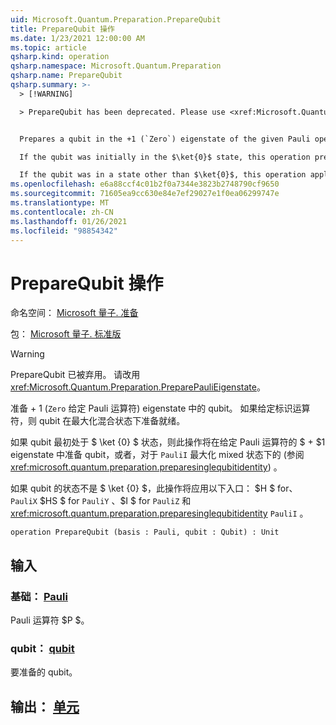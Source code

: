 ```yaml
---
uid: Microsoft.Quantum.Preparation.PrepareQubit
title: PrepareQubit 操作
ms.date: 1/23/2021 12:00:00 AM
ms.topic: article
qsharp.kind: operation
qsharp.namespace: Microsoft.Quantum.Preparation
qsharp.name: PrepareQubit
qsharp.summary: >-
  > [!WARNING]

  > PrepareQubit has been deprecated. Please use <xref:Microsoft.Quantum.Preparation.PreparePauliEigenstate> instead.


  Prepares a qubit in the +1 (`Zero`) eigenstate of the given Pauli operator. If the identity operator is given, then the qubit is prepared in the maximally mixed state.

  If the qubit was initially in the $\ket{0}$ state, this operation prepares the qubit in the $+1$ eigenstate of a given Pauli operator, or, for `PauliI`, in the maximally mixed state instead (see <xref:microsoft.quantum.preparation.preparesinglequbitidentity>).

  If the qubit was in a state other than $\ket{0}$, this operation applies the following gates: $H$ for `PauliX`, $HS$ for `PauliY`, $I$ for `PauliZ` and <xref:microsoft.quantum.preparation.preparesinglequbitidentity> for `PauliI`.
ms.openlocfilehash: e6a88ccf4c01b2f0a7344e3823b2748790cf9650
ms.sourcegitcommit: 71605ea9cc630e84e7ef29027e1f0ea06299747e
ms.translationtype: MT
ms.contentlocale: zh-CN
ms.lasthandoff: 01/26/2021
ms.locfileid: "98854342"
---
```

# <a name="preparequbit-operation"></a>PrepareQubit 操作

命名空间： [Microsoft 量子. 准备](xref:Microsoft.Quantum.Preparation)

包： [Microsoft 量子. 标准版](https://nuget.org/packages/Microsoft.Quantum.Standard)


> [!WARNING]
> PrepareQubit 已被弃用。 请改用 <xref:Microsoft.Quantum.Preparation.PreparePauliEigenstate>。

准备 + 1 (`Zero` 给定 Pauli 运算符) eigenstate 中的 qubit。
如果给定标识运算符，则 qubit 在最大化混合状态下准备就绪。

如果 qubit 最初处于 $ \ket {0} $ 状态，则此操作将在给定 Pauli 运算符的 $ + $1 eigenstate 中准备 qubit，或者，对于 `PauliI` 最大化 mixed 状态下的 (参阅 <xref:microsoft.quantum.preparation.preparesinglequbitidentity>) 。

如果 qubit 的状态不是 $ \ket {0} $，此操作将应用以下入口： $H $ for、 `PauliX` $HS $ for `PauliY` 、$I $ for `PauliZ` 和 <xref:microsoft.quantum.preparation.preparesinglequbitidentity> `PauliI` 。

```qsharp
operation PrepareQubit (basis : Pauli, qubit : Qubit) : Unit
```


## <a name="input"></a>输入

### <a name="basis--pauli"></a>基础： [Pauli](xref:microsoft.quantum.lang-ref.pauli)

Pauli 运算符 $P $。


### <a name="qubit--qubit"></a>qubit： [qubit](xref:microsoft.quantum.lang-ref.qubit)

要准备的 qubit。



## <a name="output--unit"></a>输出： [单元](xref:microsoft.quantum.lang-ref.unit)

